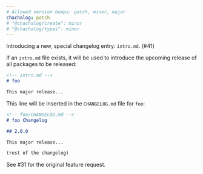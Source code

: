 ```yaml
---
# Allowed version bumps: patch, minor, major
chachalog: patch
# "@chachalog/create": minor
# "@chachalog/types": minor
---
```


Introducing a new, special changelog entry: `intro.md`. (#41)

If an `intro.md` file exists, it will be used to introduce the upcoming release of all packages to be released:

```md
<!-- intro.md -->
# foo

This major release...
```

This line will be inserted in the `CHANGELOG.md` file for `foo`:

```md
<!-- foo/CHANGELOG.md -->
# foo Changelog

## 2.0.0

This major release...

(rest of the changelog)
```

See #31 for the original feature request.
